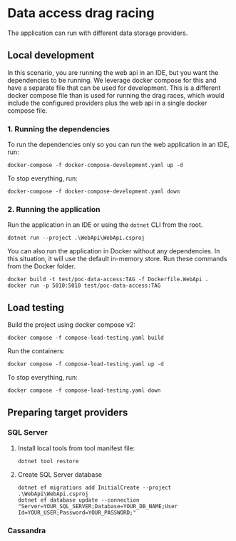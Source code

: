 # Data access drag racing
The application can run with different data storage providers.

## Local development
In this scenario, you are running the web api in an IDE, but you want the dependencies to be running. We leverage docker compose for this and have a separate file that can be used for development. This is a different docker compose file than is used for running the drag races, which would include the configured providers plus the web api in a single docker compose file.

### 1. Running the dependencies
To run the dependencies only so you can run the web application in an IDE, run:
```shell
docker-compose -f docker-compose-development.yaml up -d
```
To stop everything, run:
```shell
docker-compose -f docker-compose-development.yaml down
```

### 2. Running the application
Run the application in an IDE or using the `dotnet` CLI from the root.
```shell
dotnet run --project .\WebApi\WebApi.csproj
```
You can also run the application in Docker without any dependencies. In this situation, it will use the default in-memory store. Run these commands from the Docker folder.
```shell
docker build -t test/poc-data-access:TAG -f Dockerfile.WebApi .
docker run -p 5010:5010 test/poc-data-access:TAG
```


## Load testing
Build the project using docker compose v2:
```shell
docker compose -f compose-load-testing.yaml build
```
Run the containers:
```shell
docker compose -f compose-load-testing.yaml up -d
```
To stop everything, run:
```shell
docker compose -f compose-load-testing.yaml down
```



## Preparing target providers
### SQL Server
1. Install local tools from tool manifest file:
    ```shell
    dotnet tool restore
    ```
2. Create SQL Server database
    ```shell
    dotnet ef migrations add InitialCreate --project .\WebApi\WebApi.csproj
    dotnet ef database update --connection "Server=YOUR_SQL_SERVER;Database=YOUR_DB_NAME;User Id=YOUR_USER;Password=YOUR_PASSWORD;"
    ```
### Cassandra




